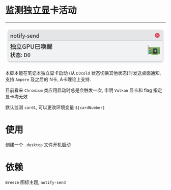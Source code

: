 # 监测独立显卡活动

------

![Screenshot_20220910_204102](https://github.com/Kimiblock/Desktop-Linux-Helper/raw/master/GPUMonitor/Screenshot_20220910_204102.png)

本脚本能在笔记本独立显卡启动 (从 `D3cold` 状态切换其他状态)时发送桌面通知, 支持 `Ampere` 及之后的 N卡, A卡理论上支持.

目前看来 `Chromium` 类应用启动时总是会触发一次, 申明 `Vulkan` 显卡和 flag 指定显卡均无效

默认监测 `card1`, 可以更改环境变量 `${cardNumber}`

# 使用

创建一个 `.desktop` 文件开机启动

# 依赖

`Breeze` 图标主题, `notify-send`

